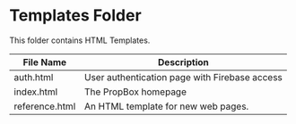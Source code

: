 # Templates Folder

This folder contains HTML Templates.


| File Name      | Description                                   |
|----------------|-----------------------------------------------|
| auth.html      | User authentication page with Firebase access |
| index.html     | The PropBox homepage                          |
| reference.html | An HTML template for new web pages.           |